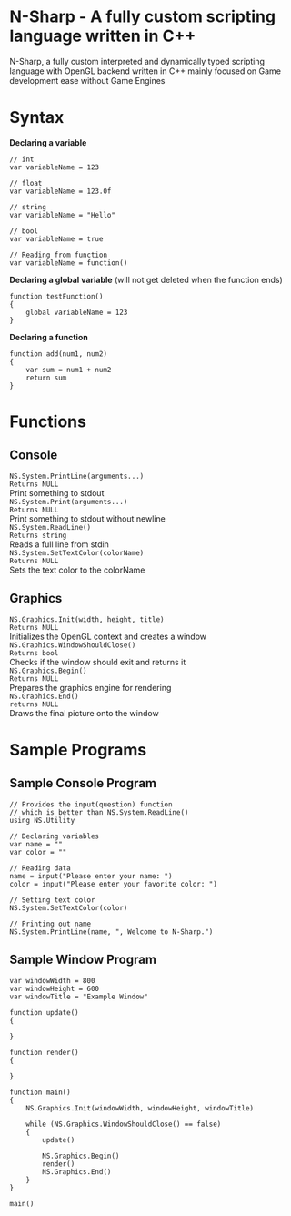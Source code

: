# N-Sharp - A fully custom scripting language written in C++

N-Sharp, a fully custom interpreted and dynamically typed scripting language with OpenGL backend written in C++ mainly focused on Game development ease without Game Engines

# Syntax

**Declaring a variable**

```
// int
var variableName = 123

// float
var variableName = 123.0f

// string
var variableName = "Hello"

// bool
var variableName = true

// Reading from function
var variableName = function()
```

**Declaring a global variable** (will not get deleted when the function ends)

```
function testFunction()
{
    global variableName = 123
}
```

**Declaring a function**

```
function add(num1, num2)
{
    var sum = num1 + num2
    return sum
}
```

# Functions

## Console

`NS.System.PrintLine(arguments...)` <br>
`Returns NULL` <br>
Print something to stdout <br>
`NS.System.Print(arguments...)` <br>
`Returns NULL` <br>
Print something to stdout without newline <br>
`NS.System.ReadLine()` <br>
`Returns string` <br>
Reads a full line from stdin <br>
`NS.System.SetTextColor(colorName)` <br>
`Returns NULL` <br>
Sets the text color to the colorName <br>

## Graphics

`NS.Graphics.Init(width, height, title)` <br>
`Returns NULL` <br>
Initializes the OpenGL context and creates a window <br>
`NS.Graphics.WindowShouldClose()` <br>
`Returns bool` <br>
Checks if the window should exit and returns it <br>
`NS.Graphics.Begin()` <br>
`Returns NULL` <br>
Prepares the graphics engine for rendering <br>
`NS.Graphics.End()` <br>
`returns NULL` <br>
Draws the final picture onto the window <br>

# Sample Programs

## Sample Console Program

```
// Provides the input(question) function
// which is better than NS.System.ReadLine()
using NS.Utility

// Declaring variables
var name = ""
var color = ""

// Reading data
name = input("Please enter your name: ")
color = input("Please enter your favorite color: ")

// Setting text color
NS.System.SetTextColor(color)

// Printing out name
NS.System.PrintLine(name, ", Welcome to N-Sharp.")
```

## Sample Window Program

```
var windowWidth = 800
var windowHeight = 600
var windowTitle = "Example Window"

function update()
{

}

function render()
{

}

function main()
{
    NS.Graphics.Init(windowWidth, windowHeight, windowTitle)

    while (NS.Graphics.WindowShouldClose() == false)
    {
        update()

        NS.Graphics.Begin()
        render()
        NS.Graphics.End()
    }
}

main()
```
